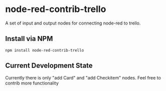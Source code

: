 node-red-contrib-trello
=======================

A set of input and output nodes for connecting node-red to trello.

## Install via NPM
```
npm install node-red-contrib-trello
```

## Current Development State

Currently there is only "add Card" and "add Checkitem" nodes. Feel free to contrib more functionality
